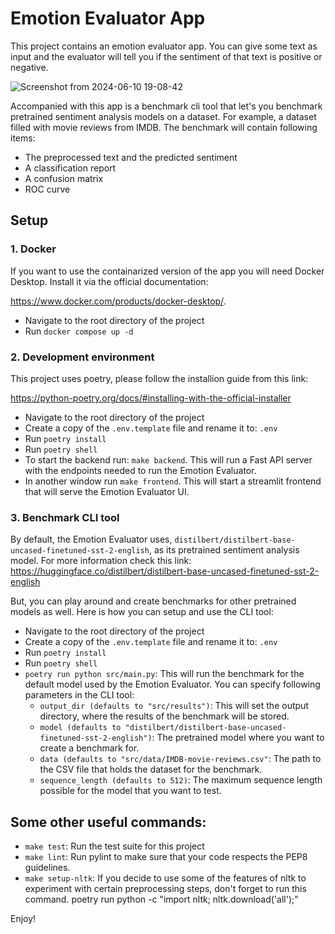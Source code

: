 # Emotion Evaluator App

This project contains an emotion evaluator app. You can give some text as input and the evaluator will tell you if the sentiment of that text is positive or negative.

![Screenshot from 2024-06-10 19-08-42](https://github.com/RobinDeSmet/EmotionEvaluator/assets/36922800/382f2af3-e0f1-4889-a49b-844e9ba46caa)


Accompanied with this app is a benchmark cli tool that let's you benchmark pretrained sentiment analysis models on a dataset. For example, a dataset filled with movie reviews from IMDB.
The benchmark will contain following items:
* The preprocessed text and the predicted sentiment
* A classification report
* A confusion matrix
* ROC curve

## Setup

### 1. Docker

If you want to use the containarized version of the app you will need Docker Desktop. Install it via the official documentation: 

https://www.docker.com/products/docker-desktop/.

* Navigate to the root directory of the project
* Run `docker compose up -d`

### 2. Development environment

This project uses poetry, please follow the installion guide from this link: 

https://python-poetry.org/docs/#installing-with-the-official-installer

* Navigate to the root directory of the project
* Create a copy of the `.env.template` file and rename it to: `.env`
* Run `poetry install`
* Run `poetry shell`
* To start the backend run: `make backend`. This will run a Fast API server with the endpoints needed to run the Emotion Evaluator.
* In another window run `make frontend`. This will start a streamlit frontend that will serve the Emotion Evaluator UI.

### 3. Benchmark CLI tool
By default, the Emotion Evaluator uses, `distilbert/distilbert-base-uncased-finetuned-sst-2-english`, as its pretrained sentiment analysis model. For more information check this link:
https://huggingface.co/distilbert/distilbert-base-uncased-finetuned-sst-2-english 

But, you can play around and create benchmarks for other pretrained models as well. Here is how you can setup and use the CLI tool:
* Navigate to the root directory of the project
* Create a copy of the `.env.template` file and rename it to: `.env`
* Run `poetry install`
* Run `poetry shell`
* `poetry run python src/main.py`: This will run the benchmark for the default model used by the Emotion Evaluator. You can specify following parameters in the CLI tool:
  * `output_dir (defaults to "src/results")`: This will set the output directory, where the results of the benchmark will be stored.
  * `model (defaults to "distilbert/distilbert-base-uncased-finetuned-sst-2-english")`: The pretrained model where you want to create a benchmark for.
  * `data (defaults to "src/data/IMDB-movie-reviews.csv"`: The path to the CSV file that holds the dataset for the benchmark.
  * `sequence_length (defaults to 512)`: The maximum sequence length possible for the model that you want to test. 

## Some other useful commands:
* `make test`: Run the test suite for this project
* `make lint`: Run pylint to make sure that your code respects the PEP8 guidelines. 
* `make setup-nltk`: If you decide to use some of the features of nltk to experiment with certain preprocessing steps, don't forget to run this command. 
	poetry run python -c "import nltk; nltk.download('all');"
 
Enjoy!


